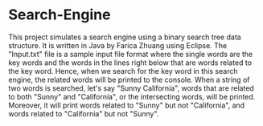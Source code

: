 # Search-Engine
This project simulates a search engine using a binary search tree data structure. It is written in Java by Farica Zhuang
using Eclipse. The "Input.txt" file is a sample input file format where the single words are the key words and the 
words in the lines right below that are words related to the key word. Hence, when we search for the key word in this
search engine, the related words will be printed to the console. When a string of two words is searched, let's say "Sunny
California", words that are related to both "Sunny" and "California", or the intersecting words, will be printed. Moreover,
it will print words related to "Sunny" but not "California", and words related to "California" but not "Sunny".
